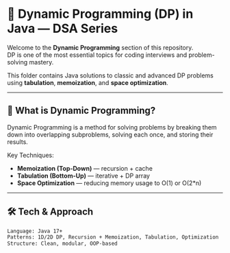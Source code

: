 # 🔢 Dynamic Programming (DP) in Java — DSA Series

Welcome to the **Dynamic Programming** section of this repository.  
DP is one of the most essential topics for coding interviews and problem-solving mastery.

This folder contains Java solutions to classic and advanced DP problems using **tabulation**, **memoization**, and **space optimization**.

---

## 🧠 What is Dynamic Programming?

Dynamic Programming is a method for solving problems by breaking them down into overlapping subproblems, solving each once, and storing their results.

Key Techniques:
- **Memoization (Top-Down)** — recursion + cache
- **Tabulation (Bottom-Up)** — iterative + DP array
- **Space Optimization** — reducing memory usage to O(1) or O(2*n)

---

## 🛠 Tech & Approach

```bash
Language: Java 17+  
Patterns: 1D/2D DP, Recursion + Memoization, Tabulation, Optimization  
Structure: Clean, modular, OOP-based

